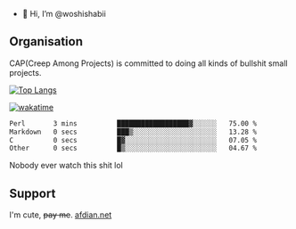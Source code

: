 - 👋 Hi, I’m @woshishabii

## Organisation

CAP(Creep Among Projects) is committed to doing all kinds of bullshit small projects.

[![Top Langs](https://github-readme-stats.vercel.app/api/top-langs/?username=woshishabii&layout=compact)](https://github.com/anuraghazra/github-readme-stats)

[![wakatime](https://wakatime.com/badge/user/34d02784-acc1-4a16-82d7-33fdb53c4ed6.svg)](https://wakatime.com/@34d02784-acc1-4a16-82d7-33fdb53c4ed6)


<!--START_SECTION:waka-->

```txt
Perl       3 mins          ██████████████████▓░░░░░░   75.00 %
Markdown   0 secs          ███▒░░░░░░░░░░░░░░░░░░░░░   13.28 %
C          0 secs          █▓░░░░░░░░░░░░░░░░░░░░░░░   07.05 %
Other      0 secs          █▒░░░░░░░░░░░░░░░░░░░░░░░   04.67 %
```

<!--END_SECTION:waka-->

Nobody ever watch this shit lol

## Support
I'm cute, ~~pay me~~.
[afdian.net](https://afdian.com/a/woshishabi)

<!---
woshishabii/woshishabii is a ✨ special ✨ repository because its `README.md` (this file) appears on your GitHub profile.
You can click the Preview link to take a look at your changes.
--->
